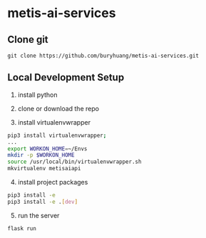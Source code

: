 # metis-ai-services
## Clone git
```
git clone https://github.com/buryhuang/metis-ai-services.git
```

## Local Development Setup

1. install python

2. clone or download the repo

3. install virtualenvwrapper

```bash
pip3 install virtualenvwrapper;
...
export WORKON_HOME=~/Envs
mkdir -p $WORKON_HOME
source /usr/local/bin/virtualenvwrapper.sh
mkvirtualenv metisaiapi
```

4. install project packages

```bash
pip3 install -e
pip3 install -e .[dev]
```

5. run the server

```bash
flask run
```
